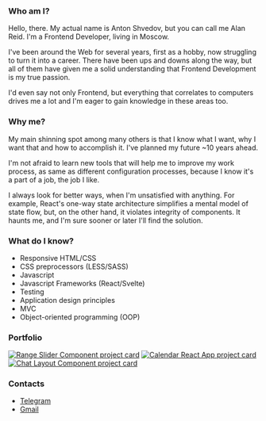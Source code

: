 ### Who am I?
Hello, there. My actual name is Anton Shvedov, but you can call me Alan Reid. I'm a Frontend Developer, living in Moscow.

I've been around the Web for several years, first as a hobby, now struggling to turn it into a career. There have been ups and downs along the way, but all of them have given me a solid understanding that Frontend Development is my true passion.

I'd even say not only Frontend, but everything that correlates to computers drives me a lot and I'm eager to gain knowledge in these areas too.

### Why me?
My main shinning spot among many others is that I know what I want, why I want that and how to accomplish it. I've planned my future ~10 years ahead.

I'm not afraid to learn new tools that will help me to improve my work process, as same as different configuration processes, because I know it's a part of a job, the job I like.

I always look for better ways, when I'm unsatisfied with anything. For example, React's one-way state architecture simplifies a mental model of state flow, but, on the other hand, it violates integrity of components. It haunts me, and I'm sure sooner or later I'll find the solution.

### What do I know?
  - Responsive HTML/CSS
  - CSS preprocessors (LESS/SASS)
  - Javascript
  - Javascript Frameworks (React/Svelte)
  - Testing
  - Application design principles
  - MVC
  - Object-oriented programming (OOP)

### Portfolio
[![Range Slider Component project card](https://github-readme-stats.vercel.app/api/pin/?username=alanreidt&repo=range-slider-component)](https://github.com/alanreidt/range-slider-component)
[![Calendar React App project card](https://github-readme-stats.vercel.app/api/pin/?username=alanreidt&repo=calendar-react-app)](https://github.com/alanreidt/calendar-react-app)
[![Chat Layout Component project card](https://github-readme-stats.vercel.app/api/pin/?username=alanreidt&repo=chat-layout)](https://github.com/alanreidt/chat-layout)

### Contacts
- [Telegram](https://t.me/alanreidt)
- [Gmail](mailto:alanreidt@gmail.com)
